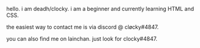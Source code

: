 hello. i am deadh/clocky.
i am a beginner and currently learning HTML and CSS.

the easiest way to contact me is via discord @ cløcky#4847. 

you can also find me on lainchan. just look for clocky#4847.

